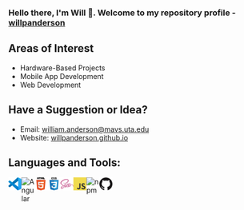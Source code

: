 
### Hello there, I'm Will 👋. Welcome to my repository profile - [willpanderson](https://github.com/willpanderson)

## Areas of Interest

- Hardware-Based Projects
- Mobile App Development
- Web Development 

## Have a Suggestion or Idea?

- Email: william.anderson@mavs.uta.edu
- Website: [willpanderson.github.io](https://willpanderson.github.io)


## Languages and Tools:


[<img align="left" alt="Visual Studio Code" width="26px" src="https://raw.githubusercontent.com/github/explore/80688e429a7d4ef2fca1e82350fe8e3517d3494d/topics/visual-studio-code/visual-studio-code.png" />][visualstudiocode]

[<img align="left" alt="Angular" width="26px" src="https://upload.wikimedia.org/wikipedia/commons/c/cf/Angular_full_color_logo.svg" />][angular]

[<img align="left" alt="HTML5" width="26px" src="https://raw.githubusercontent.com/github/explore/80688e429a7d4ef2fca1e82350fe8e3517d3494d/topics/html/html.png" />][html5]

[<img align="left" alt="CSS3" width="26px" src="https://raw.githubusercontent.com/github/explore/80688e429a7d4ef2fca1e82350fe8e3517d3494d/topics/css/css.png" />][css3]

[<img align="left" alt="Sass" width="26px" src="https://raw.githubusercontent.com/github/explore/80688e429a7d4ef2fca1e82350fe8e3517d3494d/topics/sass/sass.png" />][sass]

[<img align="left" alt="JavaScript" width="26px" src="https://raw.githubusercontent.com/github/explore/80688e429a7d4ef2fca1e82350fe8e3517d3494d/topics/javascript/javascript.png" />][javascript]

[<img align="left" alt="npm" width="26px" src="https://d2eip9sf3oo6c2.cloudfront.net/tags/images/000/000/188/thumb/npmlogo.png" />][npm]

[<img align="left" alt="GitHub" width="26px" src="https://raw.githubusercontent.com/github/explore/78df643247d429f6cc873026c0622819ad797942/topics/github/github.png" />][github]




[visualstudiocode]: https://code.visualstudio.com/
[angular]: https://angular.io/
[html5]: https://developer.mozilla.org/ca/docs/Web/Guide/HTML/HTML5
[css3]: https://developer.mozilla.org/en-US/docs/Archive/CSS3
[sass]: https://sass-lang.com/
[javascript]: https://www.javascript.com/
[npm]: https://www.npmjs.com/
[github]: https://github.com/
[markdown]: https://github.com/adam-p/markdown-here/wiki/Markdown-Cheatsheet/

